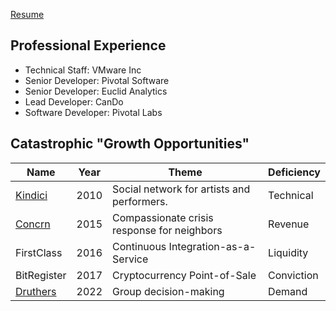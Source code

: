 [Resume](https://raw.githubusercontent.com/gavmor/gavmor.github.io/f115d11106fbaa54202a23a7537245a145086655/Resume%20-%20Gavin%20Morgan.pdf)

## Professional Experience
- Technical Staff: VMware Inc
- Senior Developer: Pivotal Software
- Senior Developer: Euclid Analytics
- Lead Developer: CanDo
- Software Developer: Pivotal Labs

## Catastrophic "Growth Opportunities"

| Name                                        	| Year    	| Theme                                       	| Deficiency 	|
|---------------------------------------------	|---------	|---------------------------------------------	|------------	|
| [Kindici](https://angel.co/company/kindici) 	| 2010    	| Social network for artists and performers.  	| Technical  	|
| [Concrn](https://concrn.org/)               	| 2015    	| Compassionate crisis response for neighbors 	| Revenue    	|
| FirstClass                                  	| 2016    	| Continuous Integration-as-a-Service         	| Liquidity  	|
| BitRegister                                 	| 2017    	| Cryptocurrency Point-of-Sale                	| Conviction 	|
| [Druthers](https://druthers.app)            	| 2022    	| Group decision-making                       	| Demand      |
